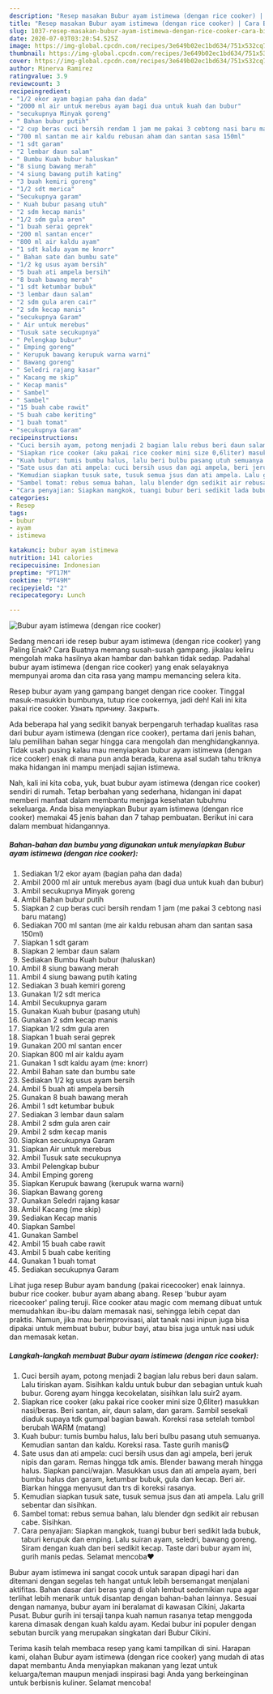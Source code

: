 ```yaml
---
description: "Resep masakan Bubur ayam istimewa (dengan rice cooker) | Cara Bikin Bubur ayam istimewa (dengan rice cooker) Yang Sedap"
title: "Resep masakan Bubur ayam istimewa (dengan rice cooker) | Cara Bikin Bubur ayam istimewa (dengan rice cooker) Yang Sedap"
slug: 1037-resep-masakan-bubur-ayam-istimewa-dengan-rice-cooker-cara-bikin-bubur-ayam-istimewa-dengan-rice-cooker-yang-sedap
date: 2020-07-03T03:20:54.525Z
image: https://img-global.cpcdn.com/recipes/3e649b02ec1bd634/751x532cq70/bubur-ayam-istimewa-dengan-rice-cooker-foto-resep-utama.jpg
thumbnail: https://img-global.cpcdn.com/recipes/3e649b02ec1bd634/751x532cq70/bubur-ayam-istimewa-dengan-rice-cooker-foto-resep-utama.jpg
cover: https://img-global.cpcdn.com/recipes/3e649b02ec1bd634/751x532cq70/bubur-ayam-istimewa-dengan-rice-cooker-foto-resep-utama.jpg
author: Minerva Ramirez
ratingvalue: 3.9
reviewcount: 3
recipeingredient:
- "1/2 ekor ayam bagian paha dan dada"
- "2000 ml air untuk merebus ayam bagi dua untuk kuah dan bubur"
- "secukupnya Minyak goreng"
- " Bahan bubur putih"
- "2 cup beras cuci bersih rendam 1 jam me pakai 3 cebtong nasi baru matang"
- "700 ml santan me air kaldu rebusan aham dan santan sasa 150ml"
- "1 sdt garam"
- "2 lembar daun salam"
- " Bumbu Kuah bubur haluskan"
- "8 siung bawang merah"
- "4 siung bawang putih kating"
- "3 buah kemiri goreng"
- "1/2 sdt merica"
- "Secukupnya garam"
- " Kuah bubur pasang utuh"
- "2 sdm kecap manis"
- "1/2 sdm gula aren"
- "1 buah serai geprek"
- "200 ml santan encer"
- "800 ml air kaldu ayam"
- "1 sdt kaldu ayam me knorr"
- " Bahan sate dan bumbu sate"
- "1/2 kg usus ayam bersih"
- "5 buah ati ampela bersih"
- "8 buah bawang merah"
- "1 sdt ketumbar bubuk"
- "3 lembar daun salam"
- "2 sdm gula aren cair"
- "2 sdm kecap manis"
- "secukupnya Garam"
- " Air untuk merebus"
- "Tusuk sate secukupnya"
- " Pelengkap bubur"
- " Emping goreng"
- " Kerupuk bawang kerupuk warna warni"
- " Bawang goreng"
- " Seledri rajang kasar"
- " Kacang me skip"
- " Kecap manis"
- " Sambel"
- " Sambel"
- "15 buah cabe rawit"
- "5 buah cabe keriting"
- "1 buah tomat"
- "secukupnya Garam"
recipeinstructions:
- "Cuci bersih ayam, potong menjadi 2 bagian lalu rebus beri daun salam. Lalu tiriskan ayam. Sisihkan kaldu untuk bubur dan sebagian untuk kuah bubur. Goreng ayam hingga kecokelatan, sisihkan lalu suir2 ayam."
- "Siapkan rice cooker (aku pakai rice cooker mini size 0,6liter) masukkan nasi/beras. Beri santan, air, daun salam, dan garam. Sambil sesekali diaduk supaya tdk gumpal bagian bawah. Koreksi rasa setelah tombol berubah WARM (matang)"
- "Kuah bubur: tumis bumbu halus, lalu beri bulbu pasang utuh semuanya. Kemudian santan dan kaldu. Koreksi rasa. Taste gurih manis😋"
- "Sate usus dan ati ampela: cuci bersih usus dan agi ampela, beri jeruk nipis dan garam. Remas hingga tdk amis. Blender bawang merah hingga halus. Siapkan panci/wajan. Masukkan usus dan ati ampela ayam, beri bumbu halus dan garam, ketumbar bubuk, gula dan kecap. Beri air. Biarkan hingga menyusut dan trs di koreksi rasanya."
- "Kemudian siapkan tusuk sate, tusuk semua jsus dan ati ampela. Lalu grill sebentar dan sisihkan."
- "Sambel tomat: rebus semua bahan, lalu blender dgn sedikit air rebusan cabe. Sisihkan."
- "Cara penyajian: Siapkan mangkok, tuangi bubur beri sedikit lada bubuk, taburi kerupuk dan emping. Lalu suiran ayam, seledri, bawang goreng. Siram dengan kuah dan beri sedikit kecap. Taste dari bubur ayam ini, gurih manis pedas. Selamat mencoba♥️"
categories:
- Resep
tags:
- bubur
- ayam
- istimewa

katakunci: bubur ayam istimewa 
nutrition: 141 calories
recipecuisine: Indonesian
preptime: "PT17M"
cooktime: "PT49M"
recipeyield: "2"
recipecategory: Lunch

---
```



![Bubur ayam istimewa (dengan rice cooker)](https://img-global.cpcdn.com/recipes/3e649b02ec1bd634/751x532cq70/bubur-ayam-istimewa-dengan-rice-cooker-foto-resep-utama.jpg)

Sedang mencari ide resep bubur ayam istimewa (dengan rice cooker) yang Paling Enak? Cara Buatnya memang susah-susah gampang. jikalau keliru mengolah maka hasilnya akan hambar dan bahkan tidak sedap. Padahal bubur ayam istimewa (dengan rice cooker) yang enak selayaknya mempunyai aroma dan cita rasa yang mampu memancing selera kita.

Resep bubur ayam yang gampang banget dengan rice cooker. Tinggal masuk-masukkin bumbunya, tutup rice cookernya, jadi deh! Kali ini kita pakai rice cooker. Узнать причину. Закрыть.

Ada beberapa hal yang sedikit banyak berpengaruh terhadap kualitas rasa dari bubur ayam istimewa (dengan rice cooker), pertama dari jenis bahan, lalu pemilihan bahan segar hingga cara mengolah dan menghidangkannya. Tidak usah pusing kalau mau menyiapkan bubur ayam istimewa (dengan rice cooker) enak di mana pun anda berada, karena asal sudah tahu triknya maka hidangan ini mampu menjadi sajian istimewa.


Nah, kali ini kita coba, yuk, buat bubur ayam istimewa (dengan rice cooker) sendiri di rumah. Tetap berbahan yang sederhana, hidangan ini dapat memberi manfaat dalam membantu menjaga kesehatan tubuhmu sekeluarga. Anda bisa menyiapkan Bubur ayam istimewa (dengan rice cooker) memakai 45 jenis bahan dan 7 tahap pembuatan. Berikut ini cara dalam membuat hidangannya.

<!--inarticleads1-->

##### Bahan-bahan dan bumbu yang digunakan untuk menyiapkan Bubur ayam istimewa (dengan rice cooker):

1. Sediakan 1/2 ekor ayam (bagian paha dan dada)
1. Ambil 2000 ml air untuk merebus ayam (bagi dua untuk kuah dan bubur)
1. Ambil secukupnya Minyak goreng
1. Ambil  Bahan bubur putih
1. Siapkan 2 cup beras cuci bersih rendam 1 jam (me pakai 3 cebtong nasi baru matang)
1. Sediakan 700 ml santan (me air kaldu rebusan aham dan santan sasa 150ml)
1. Siapkan 1 sdt garam
1. Siapkan 2 lembar daun salam
1. Sediakan  Bumbu Kuah bubur (haluskan)
1. Ambil 8 siung bawang merah
1. Ambil 4 siung bawang putih kating
1. Sediakan 3 buah kemiri goreng
1. Gunakan 1/2 sdt merica
1. Ambil Secukupnya garam
1. Gunakan  Kuah bubur (pasang utuh)
1. Gunakan 2 sdm kecap manis
1. Siapkan 1/2 sdm gula aren
1. Siapkan 1 buah serai geprek
1. Gunakan 200 ml santan encer
1. Siapkan 800 ml air kaldu ayam
1. Gunakan 1 sdt kaldu ayam (me: knorr)
1. Ambil  Bahan sate dan bumbu sate
1. Sediakan 1/2 kg usus ayam bersih
1. Ambil 5 buah ati ampela bersih
1. Gunakan 8 buah bawang merah
1. Ambil 1 sdt ketumbar bubuk
1. Sediakan 3 lembar daun salam
1. Ambil 2 sdm gula aren cair
1. Ambil 2 sdm kecap manis
1. Siapkan secukupnya Garam
1. Siapkan  Air untuk merebus
1. Ambil Tusuk sate secukupnya
1. Ambil  Pelengkap bubur
1. Ambil  Emping goreng
1. Siapkan  Kerupuk bawang (kerupuk warna warni)
1. Siapkan  Bawang goreng
1. Gunakan  Seledri rajang kasar
1. Ambil  Kacang (me skip)
1. Sediakan  Kecap manis
1. Siapkan  Sambel
1. Gunakan  Sambel
1. Ambil 15 buah cabe rawit
1. Ambil 5 buah cabe keriting
1. Gunakan 1 buah tomat
1. Sediakan secukupnya Garam


Lihat juga resep Bubur ayam bandung (pakai ricecooker) enak lainnya. bubur rice cooker. bubur ayam abang abang. Resep &#39;bubur ayam ricecooker&#39; paling teruji. Rice cooker atau magic com memang dibuat untuk memudahkan ibu-ibu dalam memasak nasi, sehingga lebih cepat dan praktis. Namun, jika mau berimprovisasi, alat tanak nasi inipun juga bisa dipakai untuk membuat bubur, bubur bayi, atau bisa juga untuk nasi uduk dan memasak ketan. 

<!--inarticleads2-->

##### Langkah-langkah membuat Bubur ayam istimewa (dengan rice cooker):

1. Cuci bersih ayam, potong menjadi 2 bagian lalu rebus beri daun salam. Lalu tiriskan ayam. Sisihkan kaldu untuk bubur dan sebagian untuk kuah bubur. Goreng ayam hingga kecokelatan, sisihkan lalu suir2 ayam.
1. Siapkan rice cooker (aku pakai rice cooker mini size 0,6liter) masukkan nasi/beras. Beri santan, air, daun salam, dan garam. Sambil sesekali diaduk supaya tdk gumpal bagian bawah. Koreksi rasa setelah tombol berubah WARM (matang)
1. Kuah bubur: tumis bumbu halus, lalu beri bulbu pasang utuh semuanya. Kemudian santan dan kaldu. Koreksi rasa. Taste gurih manis😋
1. Sate usus dan ati ampela: cuci bersih usus dan agi ampela, beri jeruk nipis dan garam. Remas hingga tdk amis. Blender bawang merah hingga halus. Siapkan panci/wajan. Masukkan usus dan ati ampela ayam, beri bumbu halus dan garam, ketumbar bubuk, gula dan kecap. Beri air. Biarkan hingga menyusut dan trs di koreksi rasanya.
1. Kemudian siapkan tusuk sate, tusuk semua jsus dan ati ampela. Lalu grill sebentar dan sisihkan.
1. Sambel tomat: rebus semua bahan, lalu blender dgn sedikit air rebusan cabe. Sisihkan.
1. Cara penyajian: Siapkan mangkok, tuangi bubur beri sedikit lada bubuk, taburi kerupuk dan emping. Lalu suiran ayam, seledri, bawang goreng. Siram dengan kuah dan beri sedikit kecap. Taste dari bubur ayam ini, gurih manis pedas. Selamat mencoba♥️


Bubur ayam istimewa ini sangat cocok untuk sarapan dipagi hari dan ditemani dengan segelas teh hangat untuk lebih bersemangat menjalani aktifitas. Bahan dasar dari beras yang di olah lembut sedemikian rupa agar terlihat lebih menarik untuk disantap dengan bahan-bahan lainnya. Sesuai dengan namanya, bubur ayam ini beralamat di kawasan Cikini, Jakarta Pusat. Bubur gurih ini tersaji tanpa kuah namun rasanya tetap menggoda karena dimasak dengan kuah kaldu ayam. Kedai bubur ini populer dengan sebutan burcik yang merupakan singkatan dari Bubur Cikini. 

Terima kasih telah membaca resep yang kami tampilkan di sini. Harapan kami, olahan Bubur ayam istimewa (dengan rice cooker) yang mudah di atas dapat membantu Anda menyiapkan makanan yang lezat untuk keluarga/teman maupun menjadi inspirasi bagi Anda yang berkeinginan untuk berbisnis kuliner. Selamat mencoba!
